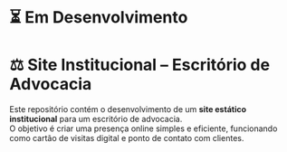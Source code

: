 # ⏳ Em Desenvolvimento

# ⚖️ Site Institucional – Escritório de Advocacia  

Este repositório contém o desenvolvimento de um **site estático institucional** para um escritório de advocacia.  
O objetivo é criar uma presença online simples e eficiente, funcionando como cartão de visitas digital e ponto de contato com clientes.  

